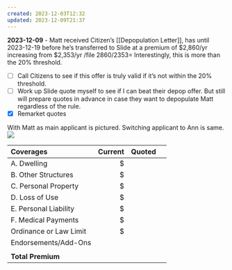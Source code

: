 ```yaml
---
created: 2023-12-03T12:32
updated: 2023-12-09T21:37
---
```

**2023-12-09** - Matt received Citizen’s [[Depopulation Letter]], has until 2023-12-19 before he’s transferred to Slide at a premium of $2,860/yr increasing from $2,353/yr /file
2860/2353=
Interestingly, this is more than the 20% threshold.
- [ ] Call Citizens to see if this offer is truly valid if it’s not within the 20% threshold.
- [ ] Work up Slide quote myself to see if I can beat their depop offer.
But still will prepare quotes in advance in case they want to depopulate Matt regardless of the rule.
- [x] Remarket quotes 

With Matt as main applicant is pictured. Switching applicant to Ann is same.
![](https://i.imgur.com/RGZUcZP.png)

| **Coverages** | Current | Quoted |  |
| :--- | ---: | ---- | ---- |
| A. Dwelling | $ |  |  |
| B. Other Structures | $ |  |  |
| C. Personal Property | $ |  |  |
| D. Loss of Use | $ |  |  |
| E. Personal Liability | $ |  |  |
| F. Medical Payments | $ |  |  |
| Ordinance or Law Limit | $ |  |  |
| Endorsements/Add-Ons |  |  |  |
|  |  |  |  |
| **Total Premium** |  |  |  |
